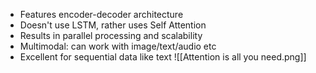 - Features encoder-decoder architecture
- Doesn't use LSTM, rather uses Self Attention
- Results in parallel processing and scalability
- Multimodal: can work with image/text/audio etc
- Excellent for sequential data like text
![[Attention is all you need.png]]